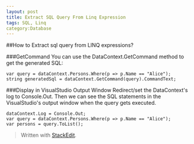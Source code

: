 ```yaml
---
layout: post
title: Extract SQL Query From Linq Expression
tags: SQL, Linq
category:Database
---
```


##How to Extract sql query from LINQ expressions?

###GetCommand
You can use the DataContext.GetCommand method to get the generated SQL:

    var query = dataContext.Persons.Where(p => p.Name == "Alice");
    string generatedSql = dataContext.GetCommand(query).CommandText;

###Display in VisualStudio Output Window
Redirect/set the DataContext's log to Console.Out. Then we can see the SQL statements in the VisualStudio's output window when the query gets executed.

    dataContext.Log = Console.Out;
    var query = dataContext.Persons.Where(p => p.Name == "Alice");
    var persons = query.ToList();

> Written with [StackEdit](https://stackedit.io/).